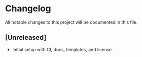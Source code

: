# Changelog

All notable changes to this project will be documented in this file.

## [Unreleased]

- Initial setup with CI, docs, templates, and license.

